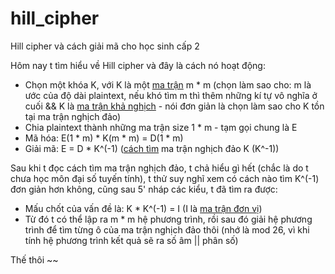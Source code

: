 # hill_cipher
Hill cipher và cách giải mã cho học sinh cấp 2

Hôm nay t tìm hiểu về Hill cipher và đây là cách nó hoạt động: 
- Chọn một khóa K, với K là một [ma trận](vi.wikipedia.org/wiki/Ma_trận_(toán_học)#Định_nghĩa) m * m (chọn làm sao cho: m là ước của độ dài plaintext, nếu khó tìm m thì thêm những kí tự vô nghĩa ở cuối && K là [ma trận khả nghịch](vi.wikipedia.org/wiki/Ma_trận_khả_nghịch) - nói đơn giản là chọn làm sao cho K tồn tại ma trận nghịch đảo)
- Chia plaintext thành những ma trận size 1 * m - tạm gọi chung là E
- Mã hóa: E(1 * m) * K(m * m) = D(1 * m)
- Giải mã: E = D * K^(-1) ([cách tìm](vi.wikipedia.org/wiki/Ma_trận_khả_nghịch#Tìm_ma_trận_nghịch_đảo) ma trận nghịch đảo K (K^-1))

Sau khi t đọc cách tìm ma trận nghịch đảo, t chả hiểu gì hết (chắc là do t chưa học môn đại số tuyến tính), t thử suy nghĩ xem có cách nào tìm K^(-1) đơn giản hơn không, cũng sau 5' nháp các kiểu, t đã tìm ra được:
- Mấu chốt của vấn đề là: K * K^(-1) = I (I là [ma trận đơn vị](vi.wikipedia.org/wiki/Ma_trận_(toán_học)#Ma_trận_đơn_vị))
- Từ đó t có thể lập ra m * m hệ phương trình, rồi sau đó giải hệ phương trình để tìm từng ô của ma trận nghịch đảo thôi (nhớ là mod 26, vì khi tính hệ phương trình kết quả sẽ ra số âm || phân số)

Thế thôi ~~


